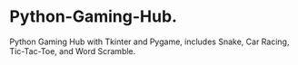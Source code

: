 # Python-Gaming-Hub.
Python Gaming Hub with Tkinter and Pygame, includes Snake, Car Racing, Tic-Tac-Toe, and Word Scramble.
